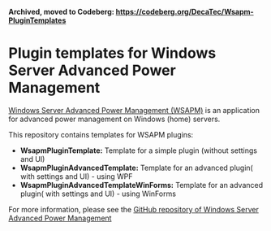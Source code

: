 **Archived, moved to Codeberg: https://codeberg.org/DecaTec/Wsapm-PluginTemplates**

# Plugin templates for Windows Server Advanced Power Management
[Windows Server Advanced Power Management (WSAPM)](https://github.com/DecaTec/Wsapm) is an application for advanced power management on Windows (home) servers.

This repository contains templates for WSAPM plugins:
- **WsapmPluginTemplate:** Template for a simple plugin (without settings and UI)
- **WsapmPluginAdvancedTemplate:** Template for an advanced plugin( with settings and UI) - using WPF
- **WsapmPluginAdvancedTemplateWinForms:** Template for an advanced plugin( with settings and UI) - using WinForms

For more information, please see the [GitHub repository of Windows Server Advanced Power Management](https://github.com/DecaTec/Wsapm)
